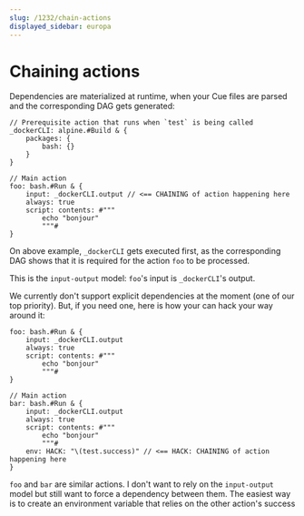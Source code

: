 ```yaml
---
slug: /1232/chain-actions
displayed_sidebar: europa
---
```


# Chaining actions

Dependencies are materialized at runtime, when your Cue files are parsed and the corresponding DAG gets generated:

```cue
// Prerequisite action that runs when `test` is being called
_dockerCLI: alpine.#Build & {
    packages: {
        bash: {}
    }
}

// Main action
foo: bash.#Run & {
    input: _dockerCLI.output // <== CHAINING of action happening here
    always: true
    script: contents: #"""
        echo "bonjour"
        """#
}
```

On above example, `_dockerCLI` gets executed first, as the corresponding DAG shows that it is required for the action `foo` to be processed.

This is the `input-output` model: `foo`'s input is `_dockerCLI`'s output.

We currently don't support explicit dependencies at the moment (one of our top priority). But, if you need one, here is how your can hack your way around it:

```cue
foo: bash.#Run & {
    input: _dockerCLI.output
    always: true
    script: contents: #"""
        echo "bonjour"
        """#
}

// Main action
bar: bash.#Run & {
    input: _dockerCLI.output
    always: true
    script: contents: #"""
        echo "bonjour"
        """#
    env: HACK: "\(test.success)" // <== HACK: CHAINING of action happening here
}
```

`foo` and `bar` are similar actions. I don't want to rely on the `input-output` model but still want to force a dependency between them. The easiest way is to create an environment variable that relies on the other action's success
